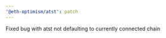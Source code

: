 ```yaml
---
'@eth-optimism/atst': patch
---
```


Fixed bug with atst not defaulting to currently connected chain
